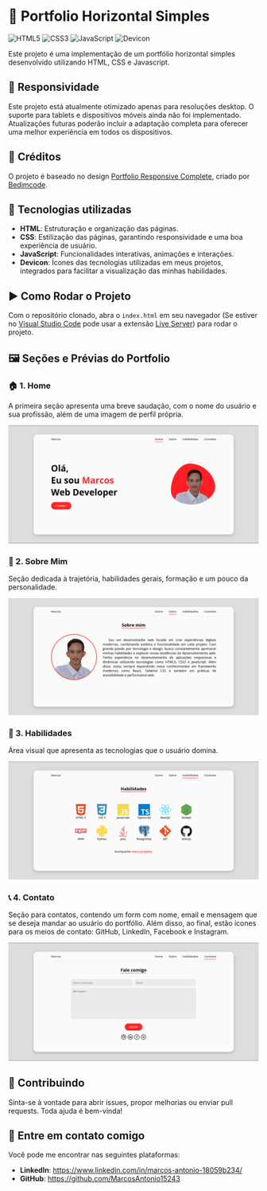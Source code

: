 # 📕 Portfolio Horizontal Simples

![HTML5](https://img.shields.io/badge/HTML5-E34F26?style=for-the-badge&logo=html5&logoColor=white)
![CSS3](https://img.shields.io/badge/CSS3-1572B6?style=for-the-badge&logo=css3&logoColor=white)
![JavaScript](https://img.shields.io/badge/JavaScript-F7DF1E?style=for-the-badge&logo=javascript&logoColor=black)
![Devicon](https://img.shields.io/badge/Devicon-%2300C853?style=for-the-badge&logo=devicon&logoColor=white)

Este projeto é uma implementação de um portfólio horizontal simples desenvolvido utilizando HTML, CSS e Javascript.

## 📱 Responsividade

Este projeto está atualmente otimizado apenas para resoluções desktop.
O suporte para tablets e dispositivos móveis ainda não foi implementado.
Atualizações futuras poderão incluir a adaptação completa para oferecer uma melhor experiência em todos os dispositivos.

## 🎨 Créditos

O projeto é baseado no design [Portfolio Responsive Complete](https://github.com/bedimcode/portfolio-responsive-complete), criado por [Bedimcode](https://github.com/bedimcode).

## 🚀 Tecnologias utilizadas

- **HTML**: Estruturação e organização das páginas.
- **CSS**: Estilização das páginas, garantindo responsividade e uma boa experiência de usuário.
- **JavaScript**: Funcionalidades interativas, animações e interações.
- **Devicon**: Ícones das tecnologias utilizadas em meus projetos, integrados para facilitar a visualização das minhas habilidades.

## ▶️ Como Rodar o Projeto

Com o repositório clonado, abra o ```index.html``` em seu navegador (Se estiver no [Visual Studio Code](https://code.visualstudio.com) pode usar a extensão [Live Server](https://marketplace.visualstudio.com/items?itemName=ritwickdey.LiveServer)) para rodar o projeto.

## 🖼️ Seções e Prévias do Portfolio

### 🏠 1. Home
A primeira seção apresenta uma breve saudação, com o nome do usuário e sua profissão, além de uma imagem de perfil própria.

![](/assets/preview/home.webp)

### 👤 2. Sobre Mim
Seção dedicada à trajetória, habilidades gerais, formação e um pouco da personalidade.

![](/assets/preview/about.webp)

### 🧠 3. Habilidades
Área visual que apresenta as tecnologias que o usuário domina.

![](/assets/preview/skills.webp)

### 📞 4. Contato
Seção para contatos, contendo um form com nome, email e mensagem que se deseja mandar ao usuário do portfólio. Além disso, ao final, estão ícones para os meios de contato: GitHub, LinkedIn, Facebook e Instagram.

![](/assets/preview/contact.webp)

## 🤝 Contribuindo

Sinta-se à vontade para abrir issues, propor melhorias ou enviar pull requests. Toda ajuda é bem-vinda!

## 🔗 Entre em contato comigo

Você pode me encontrar nas seguintes plataformas:

- **LinkedIn**: https://www.linkedin.com/in/marcos-antonio-18059b234/
- **GitHub**: https://github.com/MarcosAntonio15243